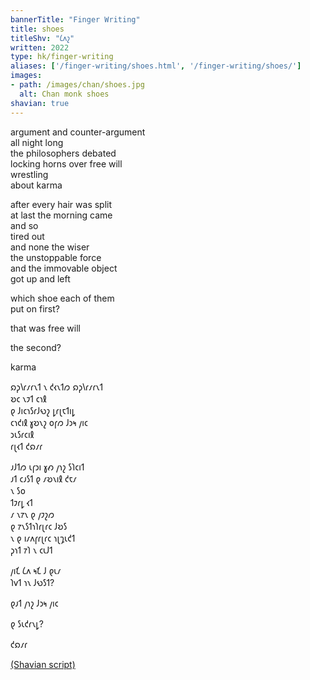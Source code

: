 ```yaml
---
bannerTitle: "Finger Writing" 
title: shoes
titleShv: "𐑖𐑵𐑟"
written: 2022
type: hk/finger-writing
aliases: ['/finger-writing/shoes.html', '/finger-writing/shoes/']
images:
- path: /images/chan/shoes.jpg 
  alt: Chan monk shoes
shavian: true
---
```


<div class="latin">

argument and counter-argument  
all night long  
the philosophers debated  
locking horns over free will  
wrestling  
about karma  

after every hair was split  
at last the morning came  
and so  
tired out  
and none the wiser  
the unstoppable force  
and the immovable object  
got up and left  

which shoe each of them  
put on first?  

that was free will  

the second?  

karma

</div>

<div class="shavian">

𐑸𐑜𐑘𐑩𐑥𐑩𐑯𐑑 𐑯 𐑒𐑬𐑯𐑑𐑼 𐑸𐑜𐑘𐑩𐑥𐑩𐑯𐑑  
𐑹𐑤 𐑯𐑲𐑑 𐑤𐑪𐑙  
𐑞 𐑓𐑦𐑤𐑪𐑕𐑩𐑓𐑻𐑟 𐑛𐑩𐑚𐑱𐑑𐑦𐑛  
𐑤𐑪𐑒𐑦𐑙 𐑣𐑹𐑯𐑟  𐑴𐑝𐑼 𐑓𐑮𐑰 𐑢𐑦𐑤  
𐑮𐑧𐑕𐑩𐑤𐑦𐑙  
𐑩𐑚𐑬𐑑 𐑒𐑸𐑥𐑩

𐑨𐑓𐑑𐑼 𐑧𐑝𐑮𐑦 𐑣𐑺 𐑢𐑪𐑟 𐑕𐑐𐑤𐑦𐑑  
𐑨𐑑 𐑤𐑨𐑕𐑑 𐑞 𐑥𐑹𐑯𐑦𐑙 𐑒𐑱𐑥  
𐑯 𐑕𐑴  
𐑑𐑲𐑩𐑛 𐑬𐑑  
𐑥 𐑯𐑳𐑯 𐑞 𐑢𐑲𐑟𐑼  
𐑞 𐑳𐑯𐑕𐑑𐑪𐑐𐑩𐑚𐑩𐑤 𐑓𐑹𐑕  
𐑯 𐑞 𐑦𐑥𐑵𐑝𐑩𐑚𐑩𐑤 𐑪𐑚𐑡𐑧𐑒𐑑  
𐑜𐑪𐑑 𐑳𐑐 𐑯 𐑤𐑧𐑓𐑑

𐑢𐑦𐑗 𐑖𐑵 𐑰𐑗 𐑓 𐑞𐑧𐑥  
𐑐𐑫𐑑 𐑪𐑯 𐑓𐑻𐑕𐑑?  

𐑞𐑨𐑑 𐑢𐑪𐑟 𐑓𐑮𐑰 𐑢𐑦𐑤

𐑞 𐑕𐑧𐑒𐑩𐑯𐑛?  

𐑒𐑸𐑥𐑩

[(Shavian script)](/shavian/intro)

</div>
